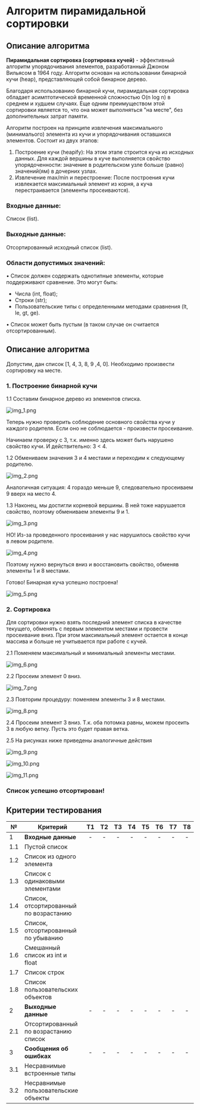 # Алгоритм пирамидальной сортировки

## Описание алгоритма

**Пирамидальная сортировка (сортировка кучей)** - эффективный алгоритм упорядочивания элементов, разработанный
Джоном Вильясом в 1964 году. Алгоритм основан на использовании бинарной кучи (heap), представляющей собой бинарное дерево.

Благодаря использованию бинарной кучи, пирамидальная сортировка обладает асимптотической временной сложностью O(n log n) в среднем и 
худшем случаях. Еще одним преимуществом этой сортировки является то, что она может выполняться "на месте", без дополнительных затрат памяти.

Алгоритм построен на принципе извлечения максимального (минималього) элемента из кучи и упорядочивания оставшихся элементов. Состоит из двух
этапов:

1. Построение кучи (heapify): На этом этапе строится куча из исходных данных. Для каждой вершины в куче выполняется свойство
 упорядоченности: значение в родительском узле больше (равно) значений(ям) в дочерних узлах.
2. Извлечение max/min и перестроение: После построения кучи извлекается максимальный элемент из корня, а куча перестраивается (элементы просеиваются).

### Входные данные:

Список (list).

### Выходные данные:

Отсортированный исходный список (list).

### Области допустимых значений:

• Список должен содержать однотипные элементы, которые поддерживают сравнение. Это могут быть:

- Числа (int, float);
- Строки (str);
- Пользовательские типы с определенными методами сравнения (lt, le, gt, ge).

• Список может быть пустым (в таком случае он считается отсортированным).

## Описание алгоритма

Допустим, дан список [1, 4, 3, 8, 9 ,4, 0]. Необходимо произвести сортировку на месте.

### 1. Построение бинарной кучи
1.1 Составим бинарное дерево из элементов списка. 

![img_1.png](img_1.png)

Теперь нужно проверить соблюдение основного свойства кучи у каждого родителя. Если оно не соблюдается - произвести просеивание.

Начинаем проверку с 3, т.к. именно здесь может быть нарушено свойство кучи. И действительно: 3 < 4.

1.2 Обмениваем значения 3 и 4 местами и переходим к следующему родителю.

![img_2.png](img_2.png)

Аналогичная ситуация: 4 гораздо меньше 9, следовательно просеиваем 9 вверх на место 4.

1.3 Наконец, мы достигли корневой вершины. В ней тоже нарушается свойство, поэтому обмениваем элементы 9 и 1.

![img_3.png](img_3.png)

НО! Из-за проведенного просеивания у нас нарушилось свойство кучи в левом родителе.

![img_4.png](img_4.png)

Поэтому нужно вернуться вниз и восстановить свойство, обменяв элементы 1 и 8 местами.

Готово! Бинарная куча успешно построена!

![img_5.png](img_5.png)


### 2. Сортировка

Для сортировки нужно взять последний элемент списка в качестве текущего, обменять с первым элементом местами
и провести просеивание вниз. При этом максимальный элемент остается в конце массива и больше не учитывается при работе с кучей.


2.1 Поменяем максимальный и минимальный элементы местами.

![img_6.png](img_6.png)

2.2 Просеим элемент 0 вниз.

![img_7.png](img_7.png)

2.3 Повторим процедуру: поменяем элементы 3 и 8 местами.

![img_8.png](img_8.png)

2.4 Просеим элемент 3 вниз. Т.к. оба потомка равны, можем просеить 3 в любую ветку. Пусть это будет правая ветка.

2.5 На рисунках ниже приведены аналогичные действия

![img_9.png](img_9.png)

![img_10.png](img_10.png)

![img_11.png](img_11.png)

### Список успешно отсортирован!


## Критерии тестирования

| №   | Критерий                               | Т1 | Т2 | Т3 | Т4 | Т5 | Т6 | Т7 | Т8 |
|-----|----------------------------------------|:--:|:--:|:--:|:--:|:--:|:--:|:--:|:--:|
| 1   | **Входные данные**                     | -  | -  | -  | -  | -  | -  | -  | -  |
| 1.1 | Пустой список                          |    |    |    |    |    |    |    |    |
| 1.2 | Список из одного элемента              |    |    |    |    |    |    |    |    |
| 1.3 | Список с одинаковыми элементами        |    |    |    |    |    |    |    |    |
| 1.4 | Список, отсортированный по возрастанию |    |    |    |    |    |    |    |    |
| 1.5 | Список, отсортированный по убыванию    |    |    |    |    |    |    |    |    |
| 1.6 | Смешанный список из int и float        |    |    |    |    |    |    |    |    |
| 1.7 | Список строк                           |    |    |    |    |    |    |    |    |
| 1.8 | Список пользовательских объектов       |    |    |    |    |    |    |    |    |
| 2   | **Выходные данные**                    | -  | -  | -  | -  | -  | -  | -  | -  |
| 2.1 | Отсортированный по возрастанию список  |    |    |    |    |    |    |    |    |
| 3   | **Сообщения об ошибках**               | -  | -  | -  | -  | -  | -  | -  | -  |
| 3.1 | Несравнимые встроенные типы            |    |    |    |    |    |    |    |    |
| 3.2 | Несравнимые пользовательские объекты   |    |    |    |    |    |    |    |    |



